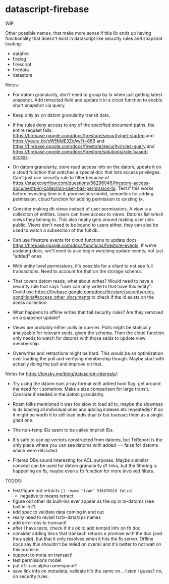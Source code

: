 # datascript-firebase

WIP

Other possible names, that make more sense if this lib ends up having functionality that doesn't exist in datascript like security rules and snapshot loading:
- datafire
- firelog
- firescript
- firedata
- datastore

Notes:

- For datom granularity, don't need to group by tx when just getting latest snapshot. Add retracted field and update it in a cloud function to enable short snapshot via query.

- Keep only av on datom granularity transit data.

- If the rules deny access to any of the specified document paths, the entire request fails. https://firebase.google.com/docs/firestore/security/get-started and https://youtu.be/eW5MdE3ZcAw?t=866 and https://firebase.google.com/docs/firestore/security/rules-query and https://firebase.google.com/docs/firestore/solutions/role-based-access.

- On datom granularity, store read access info on the datom, update it on a cloud function that watches a special doc that lists access privileges. Can't just use security rule to filter because of https://stackoverflow.com/questions/56296046/firestore-access-documents-in-collection-user-has-permission-to. Test if this works before investing time in it: permissions model, semantics for adding permission, cloud function for adding permission to existing tx.

- Consider making db views instead of user permissions. A view is a collection of entities. Users can have access to views. Datoms list which views they belong to. This also neatly gets around making user uids public. Views don't need to be bound to users either, they can also be used to watch a subsection of the full db.

- Can use firestore events for cloud functions to update docs https://firebase.google.com/docs/functions/firestore-events. If we're updating docs, we'll need to also begin watching update events, not just "added" ones.

- With entity level permissions, it's possible for a client to not see full transactions. Need to account for that on the storage schema.

- That covers datom reads, what about writes? Would need to have a security rule that says "user can only write tx that have this entity". Could use https://firebase.google.com/docs/firestore/security/rules-conditions#access_other_documents to check if the id exists on the acess collection.

- What happens to offline writes that fail security rules? Are they removed on a snapshot update?

- Views are probably either pulls or queries. Pulls might be statically analyzable for relevant seids, given the schema. Then the cloud function only needs to watch for datoms with those seids to update view membership.

- Overwrites and retractions might be hard. This would be an optimization over loading the pull and verifying membership though. Maybe start with actually doing the pull and improve on that.

Notes for https://tonsky.me/blog/datascript-internals/:

- Try using the datom eavt array format with added bool flag, get around the need for t somehow. Make a size comparison for large transit. Consider if needed in the datom granularity.

- Roam folks mentioned it was too slow to load all tx, maybe the slowness is ds loading all individual ones and adding indexes etc repeatedly? If so it might be worth it to still load individual tx but transact them as a single giant one.

- The non-temp IDs seem to be called implicit IDs.

- It's safe to use op vectors constructed from datoms, but TxReport is the only place where you can see datoms with added == false for datoms which were retracted.

- Filtered DBs sound interesting for ACL purposes. Maybe a similar concept can be used for datom granularity df links, but the filtering is happening on fb, maybe even a fb function for more involved filters.


TODOS:
- test/figure out retracts `[1 :name "Ivan" 536870918 false]`
  - negative tx means retract
- figure out other ds built-ins ever appear as the op in tx-datoms (see builtin-fn?)
- add spec to validate data coming in and out
- really need to revisit tx/tx-data/ops names
- add error-cbs to transact!
- after I have tests, check if it's ok to add tempid info on fb doc
- consider adding docs that transact! returns a promise with the doc (and thus seid), but that it only resolves when it hits the fb server. Offline docs say this shouldn't be relied on overall and it's better to not wait on this promise.
- support tx-meta on transact!
- test permissions model
- put df in an alpha namespace?
- save link info on metadata, validate it's the same on... listen I guess? no, on security rules.